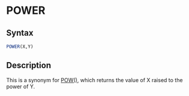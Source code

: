 # POWER

## Syntax

```sql
POWER(X,Y)
```

## Description

This is a synonym for [POW()](/built-in-functions/numeric-functions/pow), which returns the value of X raised to the power of Y.
